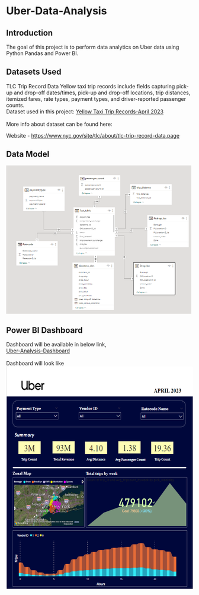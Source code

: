 # Uber-Data-Analysis
<h2>Introduction</h2>
The goal of this project is to perform data analytics on Uber data using Python Pandas and Power BI.
<h2>Datasets Used</h2>
TLC Trip Record Data Yellow taxi trip records include fields capturing pick-up and drop-off dates/times, pick-up and drop-off locations, trip distances, itemized fares, rate types, payment types, and driver-reported passenger counts.<br>
Dataset used in this project: <a href="https://d37ci6vzurychx.cloudfront.net/trip-data/yellow_tripdata_2023-04.parquet">Yellow Taxi Trip Records-April 2023</a>
<br><br>
More info about dataset can be found here:

Website - <a href="(https://www.kaggle.com/datasets/yasserh/uber-fares-dataset)">https://www.nyc.gov/site/tlc/about/tlc-trip-record-data.page</a><br>
<h2>Data Model</h2>
<img src="Data-Model.png" width = "500" height="400">
<h2>Power BI Dashboard</h2>
Dashboard will be available in below link,<br>
<a href="https://www.novypro.com/project/uber-trip-analysis">Uber-Analysis-Dashboard</a><br><br>
Dashboard will look like
<img src="Dashboard.png" height="600">
